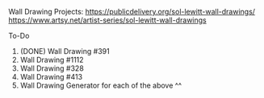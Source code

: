 Wall Drawing Projects:
https://publicdelivery.org/sol-lewitt-wall-drawings/
https://www.artsy.net/artist-series/sol-lewitt-wall-drawings

To-Do

1. (DONE) Wall Drawing #391
2. Wall Drawing #1112
3. Wall Drawing #328
4. Wall Drawing #413
5. Wall Drawing Generator for each of the above ^^
